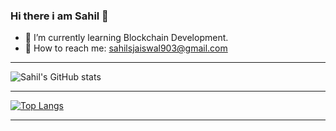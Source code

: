 ### Hi there i am Sahil 👋


- 🌱 I’m currently learning Blockchain Development.
- :email: How to reach me: sahilsjaiswal903@gmail.com

---

![Sahil's GitHub stats](https://github-readme-stats.vercel.app/api?username=sahil-903&show_icons=true&theme=cobalt)


---

[![Top Langs](https://github-readme-stats.vercel.app/api/top-langs/?username=sahil-903&layout=compact)](https://github.com/sahil-903/github-readme-stats)


---

